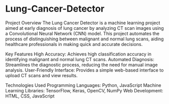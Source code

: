 # Lung-Cancer-Detector
Project Overview
The Lung Cancer Detector is a machine learning project aimed at early diagnosis of lung cancer by analyzing CT scan images using a Convolutional Neural Network (CNN) model. This project automates the process of distinguishing between malignant and normal lung scans, aiding healthcare professionals in making quick and accurate decisions.


Key Features
High Accuracy: Achieves high classification accuracy in identifying malignant and normal lung CT scans.
Automated Diagnosis: Streamlines the diagnostic process, reducing the need for manual image analysis.
User-Friendly Interface: Provides a simple web-based interface to upload CT scans and view results.

Technologies Used
Programming Languages: Python, JavaScript
Machine Learning Libraries: TensorFlow, Keras, OpenCV, NumPy
Web Development: HTML, CSS, JavaScript
